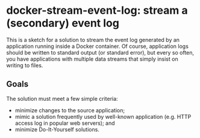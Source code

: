 # docker-stream-event-log: stream a (secondary) event log

This is a sketch for a solution to stream the event log generated by an
application running inside a Docker container.  Of course, application logs
should be written to standard output (or standard error), but every so often,
you have applications with multiple data streams that simply insist on writing
to files.

## Goals

The solution must meet a few simple criteria:

- minimize changes to the source application;
- mimic a solution frequently used by well-known application (e.g. HTTP access
  log in popular web servers); and
- minimize Do-It-Yourself solutions.
